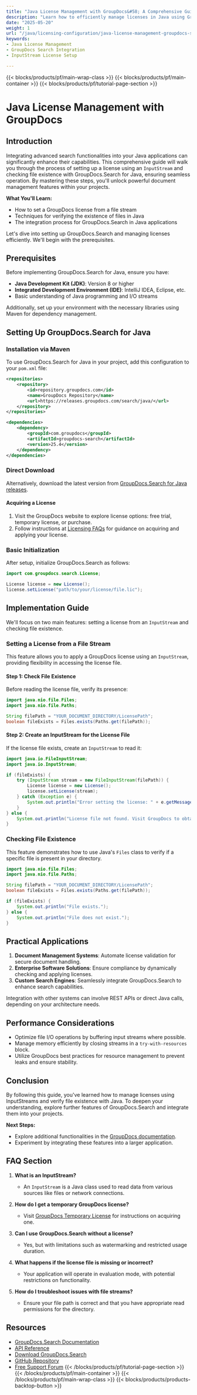 ```yaml
---
title: "Java License Management with GroupDocs&#58; A Comprehensive Guide to Integration and Configuration"
description: "Learn how to efficiently manage licenses in Java using GroupDocs.Search, including setting up via InputStream and verifying file existence."
date: "2025-05-20"
weight: 1
url: "/java/licensing-configuration/java-license-management-groupdocs-search-setup/"
keywords:
- Java License Management
- GroupDocs Search Integration
- InputStream License Setup

---
```


{{< blocks/products/pf/main-wrap-class >}}
{{< blocks/products/pf/main-container >}}
{{< blocks/products/pf/tutorial-page-section >}}
# Java License Management with GroupDocs

## Introduction

Integrating advanced search functionalities into your Java applications can significantly enhance their capabilities. This comprehensive guide will walk you through the process of setting up a license using an `InputStream` and checking file existence with GroupDocs.Search for Java, ensuring seamless operation. By mastering these steps, you'll unlock powerful document management features within your projects.

**What You'll Learn:**
- How to set a GroupDocs license from a file stream
- Techniques for verifying the existence of files in Java
- The integration process for GroupDocs.Search in Java applications

Let's dive into setting up GroupDocs.Search and managing licenses efficiently. We'll begin with the prerequisites.

## Prerequisites

Before implementing GroupDocs.Search for Java, ensure you have:
- **Java Development Kit (JDK)**: Version 8 or higher
- **Integrated Development Environment (IDE)**: IntelliJ IDEA, Eclipse, etc.
- Basic understanding of Java programming and I/O streams

Additionally, set up your environment with the necessary libraries using Maven for dependency management.

## Setting Up GroupDocs.Search for Java

### Installation via Maven

To use GroupDocs.Search for Java in your project, add this configuration to your `pom.xml` file:

```xml
<repositories>
    <repository>
        <id>repository.groupdocs.com</id>
        <name>GroupDocs Repository</name>
        <url>https://releases.groupdocs.com/search/java/</url>
    </repository>
</repositories>

<dependencies>
    <dependency>
        <groupId>com.groupdocs</groupId>
        <artifactId>groupdocs-search</artifactId>
        <version>25.4</version>
    </dependency>
</dependencies>
```

### Direct Download

Alternatively, download the latest version from [GroupDocs.Search for Java releases](https://releases.groupdocs.com/search/java/).

#### Acquiring a License
1. Visit the GroupDocs website to explore license options: free trial, temporary license, or purchase.
2. Follow instructions at [Licensing FAQs](https://purchase.groupdocs.com/faqs/licensing) for guidance on acquiring and applying your license.

### Basic Initialization

After setup, initialize GroupDocs.Search as follows:

```java
import com.groupdocs.search.License;

License license = new License();
license.setLicense("path/to/your/license/file.lic");
```

## Implementation Guide

We'll focus on two main features: setting a license from an `InputStream` and checking file existence.

### Setting a License from a File Stream

This feature allows you to apply a GroupDocs license using an `InputStream`, providing flexibility in accessing the license file.

#### Step 1: Check File Existence
Before reading the license file, verify its presence:

```java
import java.nio.file.Files;
import java.nio.file.Paths;

String filePath = "YOUR_DOCUMENT_DIRECTORY/LicensePath";
boolean fileExists = Files.exists(Paths.get(filePath));
```

#### Step 2: Create an InputStream for the License File
If the license file exists, create an `InputStream` to read it:

```java
import java.io.FileInputStream;
import java.io.InputStream;

if (fileExists) {
    try (InputStream stream = new FileInputStream(filePath)) {
        License license = new License();
        license.setLicense(stream);
    } catch (Exception e) {
        System.out.println("Error setting the license: " + e.getMessage());
    }
} else {
    System.out.println("License file not found. Visit GroupDocs to obtain a license.");
}
```

### Checking File Existence
This feature demonstrates how to use Java's `Files` class to verify if a specific file is present in your directory.

```java
import java.nio.file.Files;
import java.nio.file.Paths;

String filePath = "YOUR_DOCUMENT_DIRECTORY/LicensePath";
boolean fileExists = Files.exists(Paths.get(filePath));

if (fileExists) {
    System.out.println("File exists.");
} else {
    System.out.println("File does not exist.");
}
```

## Practical Applications

1. **Document Management Systems**: Automate license validation for secure document handling.
2. **Enterprise Software Solutions**: Ensure compliance by dynamically checking and applying licenses.
3. **Custom Search Engines**: Seamlessly integrate GroupDocs.Search to enhance search capabilities.

Integration with other systems can involve REST APIs or direct Java calls, depending on your architecture needs.

## Performance Considerations
- Optimize file I/O operations by buffering input streams where possible.
- Manage memory efficiently by closing streams in a `try-with-resources` block.
- Utilize GroupDocs best practices for resource management to prevent leaks and ensure stability.

## Conclusion

By following this guide, you've learned how to manage licenses using InputStreams and verify file existence with Java. To deepen your understanding, explore further features of GroupDocs.Search and integrate them into your projects.

**Next Steps:**
- Explore additional functionalities in the [GroupDocs documentation](https://docs.groupdocs.com/search/java/).
- Experiment by integrating these features into a larger application.

## FAQ Section

1. **What is an InputStream?**
   - An `InputStream` is a Java class used to read data from various sources like files or network connections.

2. **How do I get a temporary GroupDocs license?**
   - Visit [GroupDocs Temporary License](https://purchase.groupdocs.com/temporary-license) for instructions on acquiring one.

3. **Can I use GroupDocs.Search without a license?**
   - Yes, but with limitations such as watermarking and restricted usage duration.

4. **What happens if the license file is missing or incorrect?**
   - Your application will operate in evaluation mode, with potential restrictions on functionality.

5. **How do I troubleshoot issues with file streams?**
   - Ensure your file path is correct and that you have appropriate read permissions for the directory.

## Resources
- [GroupDocs.Search Documentation](https://docs.groupdocs.com/search/java/)
- [API Reference](https://reference.groupdocs.com/search/java)
- [Download GroupDocs.Search](https://releases.groupdocs.com/search/java/)
- [GitHub Repository](https://github.com/groupdocs-search/GroupDocs.Search-for-Java)
- [Free Support Forum](https://forum.groupdocs.com/c/search/10)
{{< /blocks/products/pf/tutorial-page-section >}}
{{< /blocks/products/pf/main-container >}}
{{< /blocks/products/pf/main-wrap-class >}}
{{< blocks/products/products-backtop-button >}}